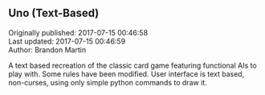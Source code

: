 ## Uno (Text-Based)  
Originally published: 2017-07-15 00:46:58  
Last updated: 2017-07-15 00:46:59  
Author: Brandon Martin  
  
A text based recreation of the classic card game featuring functional AIs to play with. Some rules have been modified. User interface is text based, non-curses, using only simple python commands to draw it. 